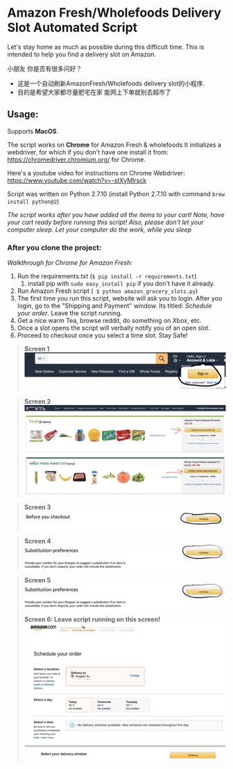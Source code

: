 # Amazon Fresh/Wholefoods Delivery Slot Automated Script
Let's stay home as much as possible during this difficult time. This is intended to help you find a delivery slot on Amazon.

小朋友 你是否有很多问好？
- 这是一个自动刷新AmazonFresh/Wholefoods delivery slot的小程序.
- 目的是希望大家都尽量肥宅在家 能网上下单就别去超市了

## Usage:
Supports **MacOS**.

The script works on **Chrome** for Amazon Fresh & wholefoods
It initializes a  webdriver, for which if you don't have one install it from: https://chromedriver.chromium.org/ for Chrome.

Here's a youtube video for instructions on Chrome Webdriver:  
https://www.youtube.com/watch?v=-stXyMIrsck

Script was written on Python 2.7.10
(install Python 2.7.10 with command ```brew install python@2```)

_The script works after you have added all the items to your cart! Note, have your cart ready before running this script! Also, please don't let your computer sleep. Let your computer do the work, while you sleep_

### After you clone the project:
_Walkthrough for Chrome for Amazon Fresh:_

1. Run the requirements.txt (```$ pip install -r requirements.txt```)
   1. install pip with ```sudo easy_install pip``` if you don't have it already.
2. Run Amazon Fresh script (``` $ python amazon_grocery_slots.py```)
3. The first time you run this script, website will ask you to login. After you login, go to the "Shipping and Payment" window. Its titled: _Schedule your order_. Leave the script running.
4. Get a nice warm Tea, browse reddit, do something on Xbox, etc.
5. Once a slot opens the script will verbally notify you of an open slot.
6. Proceed to checkout once you select a time slot. Stay Safe!

> __Screen 1__
![alt text](https://github.com/GentleWen/amazon-grocery-slots/blob/master/instruction_img/step1.png)

> __Screen 2__
![alt text](https://github.com/GentleWen/amazon-grocery-slots/blob/master/instruction_img/step2.png)

> __Screen 3__
![alt text](https://github.com/GentleWen/amazon-grocery-slots/blob/master/instruction_img/step3.png)

> __Screen 4__
![alt text](https://github.com/GentleWen/amazon-grocery-slots/blob/master/instruction_img/step4.png)

> __Screen 5__
![alt text](https://github.com/GentleWen/amazon-grocery-slots/blob/master/instruction_img/step5.png)
>
> __Screen 6: Leave script running on this screen!__
![alt text](https://github.com/GentleWen/amazon-grocery-slots/blob/master/instruction_img/step6.png)
>
